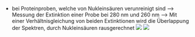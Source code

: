 - bei Proteinproben, welche von Nukleinsäuren verunreinigt sind
--> Messung der Extinktion einer Probe bei 280 nm und 260 nm --> Mit einer Verhältnisgleichung von beiden Extinktionen wird die Überlappung der Spektren, durch Nukleinsäuren rausgerechnet
![](Pasted%20image%2020241228155932.png)
![](Pasted%20image%2020241228155949.png)
